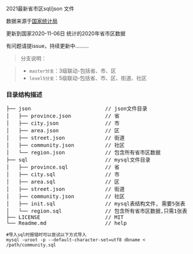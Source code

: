 2021最新省市区sql/json 文件

数据来源于[国家统计局](http://www.stats.gov.cn/tjsj/tjbz/tjyqhdmhcxhfdm/)

更新到国家2020-11-06日 统计的2020年省市区数据

有问题请提issue，持续更新中.........



> 分支说明：

> - `master分支`：3级联动-包括省、市、区
> - `level5分支`：5级联动-包括省、市、区、街道、社区


### 目录结构描述
<pre>
├── json                        // json文件目录
│   ├── province.json           // 省
│   ├── city.json               // 市
│   ├── area.json               // 区
│   ├── street.json             // 街道
│   ├── community.json          // 社区
│   └── region.json             // 包含所有省市区数据
├── sql                         // mysql文件目录
│   ├── province.sql            // 省
│   ├── city.sql                // 市
│   ├── area.sql                // 区
│   ├── street.json             // 街道
│   ├── community.json          // 社区
│   ├── init.sql                // mysql表结构文件, 需要5张表  
│   └── region.sql              // 包含所有省市区数据,只需1张表
├── LICENSE                     // MIT
└── Readme.md                   // help
</pre>

```mysql
#导入sql时报错时可以尝试以下方式导入
mysql -uroot -p --default-character-set=utf8 dbname < /path/community.sql
```